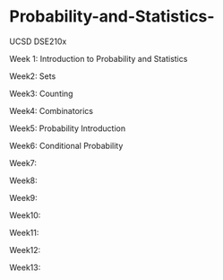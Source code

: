 # Probability-and-Statistics-
UCSD DSE210x

Week 1: Introduction to Probability and Statistics

Week2: Sets

Week3: Counting 

Week4: Combinatorics

Week5: Probability Introduction

Week6: Conditional Probability

Week7:

Week8:

Week9:

Week10:

Week11:

Week12:

Week13:

